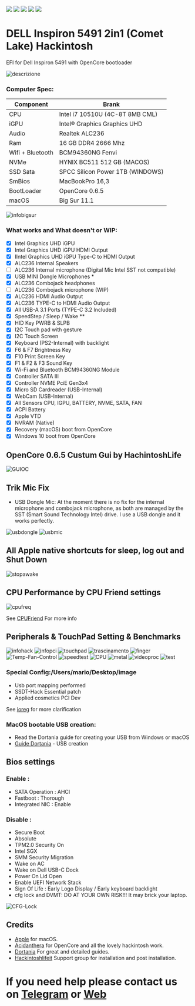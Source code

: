 [![](https://img.shields.io/badge/Gitter%20HL%20Community-Chat-informational?style=flat&logo=gitter&logoColor=white&color=ed1965)](https://gitter.im/Hackintosh-Life-IT/community)
[![](https://img.shields.io/badge/EFI-Release-informational?style=flat&logo=apple&logoColor=white&color=9debeb)](https://github.com/Speeedo83/Dell-Inspiron-5491-2in1-Hakintosh/releases)
[![](https://img.shields.io/badge/Telegram-HackintoshLifeIT-informational?style=flat&logo=telegram&logoColor=white&color=5fb659)](https://t.me/HackintoshLife_it)
[![](https://img.shields.io/badge/Facebook-HackintoshLifeIT-informational?style=flat&logo=facebook&logoColor=white&color=3a4dc9)](https://www.facebook.com/hackintoshlife/)
[![](https://img.shields.io/badge/Instagram-HackintoshLifeIT-informational?style=flat&logo=instagram&logoColor=white&color=8a178a)](https://www.instagram.com/hackintoshlife.it_official/)

# DELL Inspiron 5491 2in1 (Comet Lake) Hackintosh

EFI for Dell Inspiron 5491 with OpenCore bootloader

![descrizione](./Screenshot/pc.png)


### Computer Spec:

| Component        | Brank                              |
| ---------------- | ---------------------------------- |
| CPU              | Intel i7 10510U (4C-8T 8MB CML)    |
| iGPU             | Intel® Graphics Graphics UHD       |
| Audio            | Realtek ALC236                     |
| Ram              | 16 GB DDR4 2666 Mhz                |
| Wifi + Bluetooth | BCM94360NG Fenvi                   |
| NVMe             | HYNIX BC511 512 GB (MACOS)         |
| SSD Sata         | SPCC Silicon Power 1TB (WINDOWS)   |
| SmBios           | MacBookPro 16,3                    |
| BootLoader       | OpenCore 0.6.5                     |
| macOS            | Big Sur 11.1                       |



![infobigsur](./Screenshot/infomac.png)

### What works and What doesn't or WIP:

- [x] Intel Graphics UHD iGPU 
- [x] Intel Graphics UHD iGPU HDMI Output
- [x] IIntel Graphics UHD iGPU Type-C to HDMI Output
- [x] ALC236 Internal Speakers
- [ ] ALC236 Internal microphone (Digital Mic Intel SST not compatible)
- [x] USB MINI Dongle Microphones  *
- [x] ALC236 Combojack headphones
- [ ] ALC236 Combojack microphone (WIP)
- [x] ALC236 HDMI Audio Output
- [x] ALC236 TYPE-C to HDMI Audio Output
- [x] All USB-A 3.1 Ports (TYPE-C 3.2 Included)
- [x] SpeedStep / Sleep / Wake **
- [x] HID Key PWRB & SLPB 
- [x] I2C Touch pad with gesture
- [x] I2C Touch Screen
- [x] Keyboard (PS2-Internal) with backlight
- [x] F6 & F7 Brightness Key
- [x] F10 Print Screen Key
- [x] F1 & F2 & F3 Sound Key
- [x] Wi-Fi and Bluetooth BCM94360NG Module
- [x] Controller SATA III
- [x] Controller NVME PciE Gen3x4 
- [x] Micro SD Cardreader (USB-Internal)
- [x] WebCam (USB-Internal)
- [x] All Sensors CPU, IGPU, BATTERY, NVME, SATA, FAN
- [x] ACPI Battery
- [x] Apple VTD
- [x] NVRAM (Native)
- [x] Recovery (macOS) boot from OpenCore
- [x] Windows 10 boot from OpenCore

## OpenCore 0.6.5 Custum Gui by HachintoshLife

![GUIOC](./Screenshot/GUIOC.png)

## Trik Mic Fix
* USB Dongle Mic:
At the moment there is no fix for the internal microphone and combojack microphone, as both are managed by the SST (Smart Sound Technology Intel) drive.
I use a USB dongle and it works perfectly.


![usbdongle](./Screenshot/usbdongle.png)       ![usbmic](./Screenshot/usbmic.png)

## All Apple native shortcuts for sleep, log out and Shut Down

![stopawake](./Screenshot/stopawake.png)


## CPU Performance by CPU Friend settings

![cpufreq](./Screenshot/cpufreq.png)

See [CPUFriend](https://github.com/acidanthera/CPUFriend) For more info 


## Peripherals & TouchPad Setting & Benchmarks

![infohack](./Screenshot/periferiche.png)
![infopci](./Screenshot/pci-dev.png)
![touchpad](./Screenshot/touchpad.png)
![trascinamento](./Screenshot/trascinamento.png)
![finger](./Screenshot/finger.png)
![Temp-Fan-Control](./Screenshot/Temp-Fan-Control.png)
![speedtest](./Screenshot/speedtest.png)
![CPU](./Screenshot/CPU.png)
![metal](./Screenshot/metal.png)
![videoproc](./Screenshot/videoproc.png)
![test](./Screenshot/teststorage.png)


### Special Config:/Users/mario/Desktop/image

- Usb port mapping performed
- SSDT-Hack Essential patch
- Applied cosmetics PCI Dev

See [ioreg](https://github.com/Speeedo83/Dell-Inspiron-5491-2in1-Hakintosh/raw/main/ioregMacBookPro.zip) for more clarification


### MacOS bootable USB creation:
- Read the Dortania guide for creating your USB from Windows or macOS
- [Guide Dortania](https://dortania.github.io/OpenCore-Install-Guide/installer-guide/) - USB creation


## Bios settings
### Enable :
* SATA Operation : AHCI
* Fastboot : Thorough
* Integrated NIC : Enable


### Disable : 
* Secure Boot
* Absolute
* TPM2.0 Security On
* Intel SGX
* SMM Security Migration
* Wake on AC
* Wake on Dell USB-C Dock
* Power On Lid Open
* Enable UEFI Network Stack
* Sign Of Life : Early Logo Display / Early keyboard backlight
* cfg lock and DVMT: DO AT YOUR OWN RISK!!! It may brick your laptop.

![CFG-Lock](./Screenshot/CFG-Lock.png) 
 

## Credits

- [Apple](https://apple.com) for macOS.
- [Acidanthera](https://github.com/acidanthera) for OpenCore and all the lovely hackintosh work.
- [Dortania](https://dortania.github.io/OpenCore-Install-Guide/config-laptop.plist/icelake.html) For great and detailed guides.
- [Hackintoshlifeit](https://github.com/Hackintoshlifeit) Support group for installation and post installation.

# If you need help please contact us on [Telegram](https://t.me/HackintoshLife_it) or [Web](https://www.hackintoshlife.it/)
